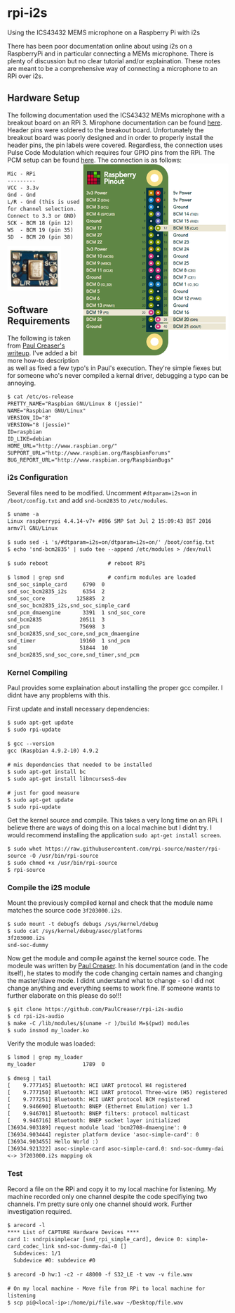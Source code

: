 # rpi-i2s
Using the ICS43432 MEMS microphone on a Raspberry Pi with i2s

There has been poor documentation online about using i2s on a RaspberryPi and in particular connecting a MEMs microphone.  There is plenty of discussion but no clear tutorial and/or explaination.  These notes are meant to be a comprehensive way of connecting a microphone to an RPi over i2s.

## Hardware Setup

The following documentation used the ICS43432 MEMs microphone with a breakout board on an RPi 3.  Mirophone documentation can be found [here](https://www.embeddedmasters.com/datasheets/embedded/EMMIC-ICS43432-DS.pdf).  Header pins were soldered to the breakout board.  Unfortunately the breakout board was poorly designed and in order to properly install the header pins, the pin labels were covered.  Regardless, the connection uses Pulse Code Modulation which requires four GPIO pins from the RPi.  The PCM setup can be found [here](https://pinout.xyz/pinout/pcm).  The connection is as follows:
<img src="rpi-pins.png" align="right" width="334" height="446" >


```
Mic - RPi
---------
VCC - 3.3v
Gnd - Gnd
L/R - Gnd (this is used for channel selection. Connect to 3.3 or GND)
SCK - BCM 18 (pin 12)
WS  - BCM 19 (pin 35)
SD  - BCM 20 (pin 38)
```
![INCS43432 Breakoutboard](incs43432_breakout.png)

## Software Requirements

The following is taken from [Paul Creaser's writeup](https://paulcreaser.wordpress.com/2015/11/01/mems-mic-module/).  I've added a bit more how-to description as well as fixed a few typo's in Paul's execution.  They're simple fiexes but for someone who's never compiled a kernal driver, debugging a typo can be annoying.

```
$ cat /etc/os-release
PRETTY_NAME="Raspbian GNU/Linux 8 (jessie)"
NAME="Raspbian GNU/Linux"
VERSION_ID="8"
VERSION="8 (jessie)"
ID=raspbian
ID_LIKE=debian
HOME_URL="http://www.raspbian.org/"
SUPPORT_URL="http://www.raspbian.org/RaspbianForums"
BUG_REPORT_URL="http://www.raspbian.org/RaspbianBugs"
```

### i2s Configuration
Several files need to be modified.  Uncomment ```#dtparam=i2s=on``` in ```/boot/config.txt``` and add ```snd-bcm2835``` to ```/etc/modules```.

```
$ uname -a
Linux raspberrypi 4.4.14-v7+ #896 SMP Sat Jul 2 15:09:43 BST 2016 armv7l GNU/Linux

$ sudo sed -i 's/#dtparam=i2s=on/dtparam=i2s=on/' /boot/config.txt
$ echo 'snd-bcm2835' | sudo tee --append /etc/modules > /dev/null

$ sudo reboot                   # reboot RPi

$ lsmod | grep snd              # confirm modules are loaded
snd_soc_simple_card     6790  0 
snd_soc_bcm2835_i2s     6354  2 
snd_soc_core          125885  2 snd_soc_bcm2835_i2s,snd_soc_simple_card
snd_pcm_dmaengine       3391  1 snd_soc_core
snd_bcm2835            20511  3 
snd_pcm                75698  3 snd_bcm2835,snd_soc_core,snd_pcm_dmaengine
snd_timer              19160  1 snd_pcm
snd                    51844  10 snd_bcm2835,snd_soc_core,snd_timer,snd_pcm
```
### Kernel Compiling

Paul provides some explaination about installing the proper gcc compiler.  I didnt have any propblems with this.

First update and install necessary dependencies:

```
$ sudo apt-get update
$ sudo rpi-update

$ gcc --version
gcc (Raspbian 4.9.2-10) 4.9.2

# mis dependencies that needed to be installed
$ sudo apt-get install bc
$ sudo apt-get install libncurses5-dev

# just for good measure
$ sudo apt-get update
$ sudo rpi-update
```
Get the kernel source and compile.  This takes a very long time on an RPi.  I believe there are ways of doing this on a local machine but I didnt try.  I would recommend installing the application ```sudo apt-get install screen```.  

```
$ sudo whet https://raw.githubusercontent.com/rpi-source/master/rpi-source -O /usr/bin/rpi-source
$ sudo chmod +x /usr/bin/rpi-source
$ rpi-source
```

### Compile the i2S module

Mount the previously compiled kernal and check that the module name matches the source code ```3f203000.i2s```.
```
$ sudo mount -t debugfs debugs /sys/kernel/debug
$ sudo cat /sys/kernel/debug/asoc/platforms
3f203000.i2s
snd-soc-dummy
```

Now get the module and compile against the kernel source code.  The modeule was written by [Paul Creaser](https://github.com/PaulCreaser/rpi-i2s-audio).  In his documentation (and in the code itself), he states to modify the code changing certain names and changing the master/slave mode.  I didnt understand what to change - so I did not change anything and everything seems to work fine.  If someone wants to further elaborate on this please do so!!!

```
$ git clone https://github.com/PaulCreaser/rpi-i2s-audio
$ cd rpi-i2s-audio
$ make -C /lib/modules/$(uname -r )/build M=$(pwd) modules
$ sudo insmod my_loader.ko
```

Verify the module was loaded:
```
$ lsmod | grep my_loader
my_loader               1789  0 

$ dmesg | tail
[    9.777145] Bluetooth: HCI UART protocol H4 registered
[    9.777150] Bluetooth: HCI UART protocol Three-wire (H5) registered
[    9.777251] Bluetooth: HCI UART protocol BCM registered
[    9.946690] Bluetooth: BNEP (Ethernet Emulation) ver 1.3
[    9.946701] Bluetooth: BNEP filters: protocol multicast
[    9.946716] Bluetooth: BNEP socket layer initialized
[36934.903189] request module load 'bcm2708-dmaengine': 0
[36934.903444] register platform device 'asoc-simple-card': 0
[36934.903455] Hello World :)
[36934.921322] asoc-simple-card asoc-simple-card.0: snd-soc-dummy-dai <-> 3f203000.i2s mapping ok
```
### Test

Record a file on the RPi and copy it to my local machine for listening.  My machine recorded only one channel despite the code specifiying two channels.  I'm pretty sure only one channel should work.  Further investigation required.

```
$ arecord -l
**** List of CAPTURE Hardware Devices ****
card 1: sndrpisimplecar [snd_rpi_simple_card], device 0: simple-card_codec_link snd-soc-dummy-dai-0 []
  Subdevices: 1/1
  Subdevice #0: subdevice #0

$ arecord -D hw:1 -c2 -r 48000 -f S32_LE -t wav -v file.wav

# On my local machine - Move file from RPi to local machine for listening
$ scp pi@<local-ip>:/home/pi/file.wav ~/Desktop/file.wav
```
